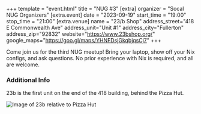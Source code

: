 +++
template = "event.html"
title = "NUG #3"
[extra]
organizer = "Socal NUG Organizers"
[extra.event]
date = "2023-09-19"
start_time = "19:00"
stop_time = "21:00"
[extra.venue]
name = "23/b Shop"
address_street="418 E Commonwealth Ave"
address_unit="Unit #1"
address_city="Fullerton"
address_zip="92832"
website="https://www.23bshop.org/"
google_maps="https://goo.gl/maps/YHNFDsjGkqbjqsCj7"
+++

Come join us for the third NUG meetup! Bring your laptop, show off your Nix configs, and ask questions.
No prior experience with Nix is required, and all are welcome.

### Additional Info

23b is the first unit on the end of the 418 building, 
behind the Pizza Hut.

![Image of 23b relative to Pizza Hut](/images/events/2023-09-19/23b-directions.png)
